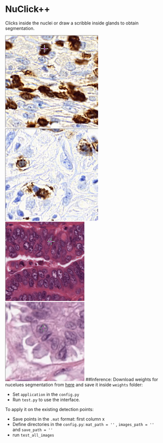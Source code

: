 # NuClick++
 Clicks inside the nuclei or draw a scribble inside glands to obtain segmentation.
 
 ![alt text](gifs/1.gif "Lymphocytes")  ![alt text](gifs/2.gif "Lymphocytes") ![alt text](gifs/11.gif "Lymphocytes")![alt text](gifs/22.gif "Lymphocytes") 
 ##Inference:
 Download weights for nucelues segmentation from [here]( https://drive.google.com/open?id=1MGjZs_-2Xo1W9NZqbq_5XLP-VbIo-ltA) and save it inside `weights` folder:
 * Set `application` in the `config.py` 
 * Run `test.py` to use the interface.
 
 To apply it on the existing detection points:
 * Save points in the `.mat` format: first column x 
 * Define directories in the `config.py`:  `mat_path = ''` ,  `images_path = ''` and `save_path = ''`
 * run `test_all_images`
 
